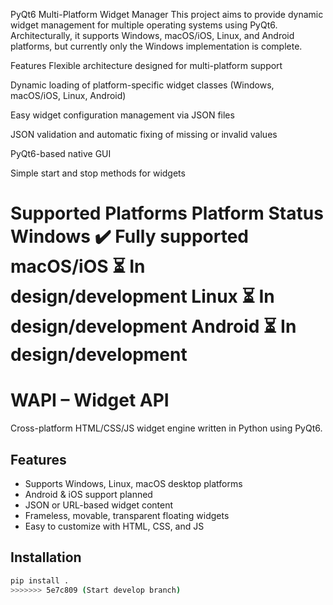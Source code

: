 PyQt6 Multi-Platform Widget Manager
This project aims to provide dynamic widget management for multiple operating systems using PyQt6.
Architecturally, it supports Windows, macOS/iOS, Linux, and Android platforms, but currently only the Windows implementation is complete.

Features
Flexible architecture designed for multi-platform support

Dynamic loading of platform-specific widget classes (Windows, macOS/iOS, Linux, Android)

Easy widget configuration management via JSON files

JSON validation and automatic fixing of missing or invalid values

PyQt6-based native GUI

Simple start and stop methods for widgets

Supported Platforms
Platform	    Status
Windows	  ✔️  Fully supported
macOS/iOS	⏳   In design/development
Linux	    ⏳   In design/development
Android	  ⏳   In design/development
=======
# WAPI – Widget API

Cross-platform HTML/CSS/JS widget engine written in Python using PyQt6.

## Features

- Supports Windows, Linux, macOS desktop platforms
- Android & iOS support planned
- JSON or URL-based widget content
- Frameless, movable, transparent floating widgets
- Easy to customize with HTML, CSS, and JS

## Installation

```bash
pip install .
>>>>>>> 5e7c809 (Start develop branch)
